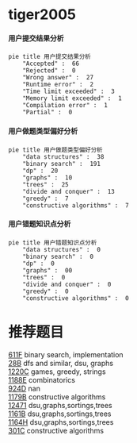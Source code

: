 # tiger2005

<!-- tabs:start -->



#### **用户提交结果分析**

```mermaid
pie title 用户提交结果分析
    "Accepted" :  66
    "Rejected" :  0
    "Wrong answer" :  27
    "Runtime error" :  2
    "Time limit exceeded" :  3
    "Memory limit exceeded" :  1
    "Compilation error" :  1
    "Partial" :  0
```

#### **用户做题类型偏好分析**

```mermaid
pie title 用户做题类型偏好分析
    "data structures" :  38
    "binary search" :  191
    "dp" :  20
    "graphs" :  10
    "trees" :  25
    "divide and conquer" :  13
    "greedy" :  7
    "constructive algorithms" :  7
```
#### **用户错题知识点分析**

```mermaid
pie title 用户错题知识点分析
    "data structures" :  0
    "binary search" :  0
    "dp" :  0
    "graphs" :  00
    "trees" :  0
    "divide and conquer" :  0
    "greedy" :  0
    "constructive algorithms" :  0
```



<!-- tabs:end -->
# 推荐题目
[611F](https://codeforces.com/contest/611/problem/F)		binary search,
                        implementation		  
[28B](https://codeforces.com/contest/28/problem/B)		dfs and similar,
                        dsu,
                        graphs		  
[1220C](https://codeforces.com/contest/1220/problem/C)		games,
                        greedy,
                        strings		  
[1188E](https://codeforces.com/contest/1188/problem/E)		combinatorics		  
[924D](https://codeforces.com/contest/924/problem/D)		nan		  
[1179B](https://codeforces.com/contest/1179/problem/B)		constructive algorithms		  
[12471](https://codeforces.com/contest/1247/problem/1)		dsu,graphs,sortings,trees		  
[1161B](https://codeforces.com/contest/1161/problem/B)		dsu,graphs,sortings,trees		  
[1164H](https://codeforces.com/contest/1164/problem/H)		dsu,graphs,sortings,trees		  
[301C](https://codeforces.com/contest/301/problem/C)		constructive algorithms		  
